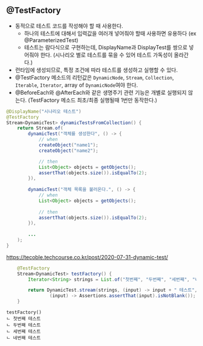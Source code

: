 ## @TestFactory
- 동적으로 테스트 코드를 작성해야 할 때 사용한다.
    - 하나의 테스트에 대해서 입력값을 여러개 넣어줘야 할때 사용하면 유용하다 (ex @ParameterizedTest)
    - 테스트는 람다식으로 구현하는데, DisplayName과 DisplayTest를 쌍으로 넣어줘야 한다. (시나리오 별로 테스트를 묶을 수 있어 테스트 가독성이 올라간다.)
- 런타임에 생성되므로, 특정 조건에 따라 테스트를 생성하고 실행할 수 있다.
- @TestFactory 메소드의 리턴값은 `DynamicNode`, `Stream`, `Collection`, `Iterable`, `Iterator`, array of `DynamicNode`여야 한다.
- @BeforeEach와 @AfterEach와 같은 생명주기 관련 기능은 개별로 실행되지 않는다. (TestFactory 메소드 최초/최종 실행될때 1번만 동작한다.) 
~~~java
@DisplayName("시나리오 테스트")
@TestFactory
Stream<DynamicTest> dynamicTestsFromCollection() {
    return Stream.of(
        dynamicTest("객체를 생성한다", () -> {
            // when
            createObject("name1");
            createObject("name2");

            // then
            List<Object> objects = getObjects();
            assertThat(objects.size()).isEqualTo(2);
        }),
    
        dynamicTest("객체 목록을 불러온다.", () -> {
            // when
            List<Object> objects = getObjects();
 
            // then
            assertThat(objects.size()).isEqualTo(2);
        }),
      
        ...
    );
}
~~~
https://tecoble.techcourse.co.kr/post/2020-07-31-dynamic-test/

~~~java
    @TestFactory
    Stream<DynamicTest> testFactory() {
        Iterator<String> strings = List.of("첫번째", "두번째", "세번째", "네번째").iterator();

        return DynamicTest.stream(strings, (input) -> input + " 테스트",
                (input) -> Assertions.assertThat(input).isNotBlank());
    }
~~~
~~~
testFactory()
ㄴ 첫번째 테스트
ㄴ 두번째 테스트
ㄴ 세번째 테스트
ㄴ 네번째 테스트
~~~
